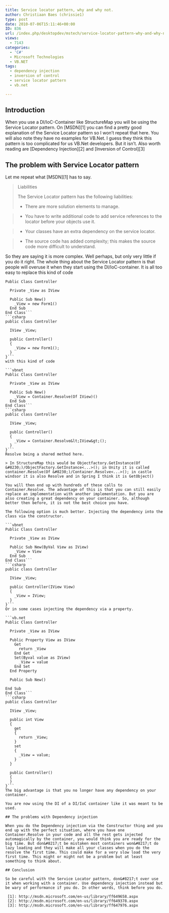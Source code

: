 ```yaml
---
title: Service locator pattern, why and why not.
author: Christiaan Baes (chrissie1)
type: post
date: 2010-07-06T15:11:46+00:00
ID: 836
url: /index.php/desktopdev/mstech/service-locator-pattern-why-and-why-not/
views:
  - 7143
categories:
  - 'C#'
  - Microsoft Technologies
  - VB.NET
tags:
  - dependency injection
  - inversion of control
  - service locator pattern
  - vb.net

---
```

## Introduction

When you use a DI/IoC-Container like StructureMap you will be using the Service Locator pattern. On [MSDN][1] you can find a pretty good explanation of the Service Locator pattern so I won&#8217;t repeat that here. You will also note they have no examples for VB.Net. I guess they think this pattern is too complicated for us VB.Net developers. But it isn&#8217;t. Also worth reading are [Dependency Injection][2] and [Inversion of Control][3]

## The problem with Service Locator pattern

Let me repeat what [MSDN][1] has to say.

> Liabilities
> 
> The Service Locator pattern has the following liabilities:
> 
> * There are more solution elements to manage.
      
> * You have to write additional code to add service references to the locator before your objects use it.
      
> * Your classes have an extra dependency on the service locator.
      
> * The source code has added complexity; this makes the source code more difficult to understand.

So they are saying it is more complex. Well perhaps, but only very little if you do it right. The whole thing about the Service Locator pattern is that people will overuse it when they start using the DI/IoC-container. It is all too easy to replace this kind of code

```vbnet
Public Class Controller

  Private _View as IView

  Public Sub New()
    _View = new Form1()
  End Sub
End Class```
```csharp
public class Controller

  IView _View;

  public Controller()
  {
    _View = new Form1();
  }
}```
with this kind of code 

```vbnet
Public Class Controller

  Private _View as IView

  Public Sub New()
    _View = Container.Resolve(Of IView)()
  End Sub
End Class```
```csharp
public class Controller

  IView _View;

  public Controller()
  {
    _View = Container.Resolve&lt;IView&gt;();
  }
}```
Resolve being a shared method here. 

> In StructureMap this would be Objectfactory.GetInstance(Of &#8230;)/ObjectFactory.GetInstance<...>(); in Unity it is called container.Resolve(Of &#8230;)/Container.Resolve<...>(); in castle windsor it is also Resolve and in Spring I think it is GetObject()

You will then end up with hundreds of these calls to Container.Resolve. The advantage of this is that you can still easily replace an implementation with another implementation. But you are also creating a great dependency on your container. So, although better then before, it is not the best choice you have. 

The following option is much better. Injecting the dependency into the class via the constructor.

```vbnet
Public Class Controller

  Private _View as IView

  Public Sub New(ByVal View as IView)
    _View = View
  End Sub
End Class```
```csharp
public class Controller

  IView _View;

  public Controller(IView View)
  {
    _View = IView;
  }
}```
Or in some cases injecting the dependency via a property.

```vb.net
Public Class Controller

  Private _View as IView

  Public Property View as IView
    Get
      return _View
    End Get
    Set(Byval value as IView)
      _View = value
    End Set
  End Property
  
  Public Sub New()
  
End Sub
End Class```
```csharp
public class Controller

  IView _View;

  public int View
  {
    get
    {
      return _View;
    }
    set
    {
      _View = value;
    }
  }

  public Controller()
  {
  }
}```
The big advantage is that you no longer have any dependency on your container.
  
You are now using the DI of a DI/IoC container like it was meant to be used. 

## The problems with Dependency injection

When you do the Dependency injection via the Constructor thing and you end up with the perfect situation, where you have one Container.Resolve in your code and all the rest gets injected automagically by the container, you would think you are ready for the big time. But don&#8217;t be mistaken most containers won&#8217;t do lazy loading and they will make all your classes when you do the resolve the first time. This could make for a very slow load the very first time. This might or might not be a problem but at least something to think about. 

## Conclusion

So be careful with the Service Locator pattern, don&#8217;t over use it when working with a container. Use dependency injection instead but be wary of performance if you do. In other words, think before you do.

 [1]: http://msdn.microsoft.com/en-us/library/ff649658.aspx
 [2]: http://msdn.microsoft.com/en-us/library/ff649378.aspx
 [3]: http://msdn.microsoft.com/en-us/library/ff647976.aspx